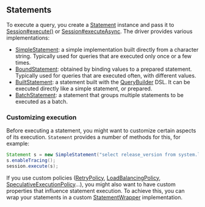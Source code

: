 <!--
Licensed to the Apache Software Foundation (ASF) under one
or more contributor license agreements.  See the NOTICE file
distributed with this work for additional information
regarding copyright ownership.  The ASF licenses this file
to you under the Apache License, Version 2.0 (the
"License"); you may not use this file except in compliance
with the License.  You may obtain a copy of the License at

  http://www.apache.org/licenses/LICENSE-2.0

Unless required by applicable law or agreed to in writing,
software distributed under the License is distributed on an
"AS IS" BASIS, WITHOUT WARRANTIES OR CONDITIONS OF ANY
KIND, either express or implied.  See the License for the
specific language governing permissions and limitations
under the License.
-->

## Statements

To execute a query, you  create a [Statement] instance and pass it to [Session#execute()][execute] or
[Session#executeAsync][executeAsync]. The driver provides various implementations:

* [SimpleStatement](simple/): a simple implementation built directly from a
  character string. Typically used for queries that are executed only
  once or a few times.
* [BoundStatement](prepared/): obtained by binding values to a prepared
  statement. Typically used for queries that are executed
  often, with different values.
* [BuiltStatement](built/): a statement built with the [QueryBuilder] DSL. It
  can be executed directly like a simple statement, or prepared.
* [BatchStatement](batch/): a statement that groups multiple statements to be
  executed as a batch.


### Customizing execution

Before executing a statement, you might want to customize certain
aspects of its execution. `Statement` provides a number of methods for
this, for example:

```java
Statement s = new SimpleStatement("select release_version from system.local");
s.enableTracing();
session.execute(s);
```

If you use custom policies ([RetryPolicy], [LoadBalancingPolicy],
[SpeculativeExecutionPolicy]...), you might also want to have custom
properties that influence statement execution. To achieve this, you can
wrap your statements in a custom [StatementWrapper] implementation.

[Statement]:                  http://docs.datastax.com/en/drivers/java/3.2/com/datastax/driver/core/Statement.html
[QueryBuilder]:               http://docs.datastax.com/en/drivers/java/3.2/com/datastax/driver/core/querybuilder/QueryBuilder.html
[StatementWrapper]:           http://docs.datastax.com/en/drivers/java/3.2/com/datastax/driver/core/StatementWrapper.html
[RetryPolicy]:                http://docs.datastax.com/en/drivers/java/3.2/com/datastax/driver/core/policies/RetryPolicy.html
[LoadBalancingPolicy]:        http://docs.datastax.com/en/drivers/java/3.2/com/datastax/driver/core/policies/LoadBalancingPolicy.html
[SpeculativeExecutionPolicy]: http://docs.datastax.com/en/drivers/java/3.2/com/datastax/driver/core/policies/SpeculativeExecutionPolicy.html
[execute]:                    http://docs.datastax.com/en/drivers/java/3.2/com/datastax/driver/core/Session.html#execute-com.datastax.driver.core.Statement-
[executeAsync]:               http://docs.datastax.com/en/drivers/java/3.2/com/datastax/driver/core/Session.html#executeAsync-com.datastax.driver.core.Statement-
